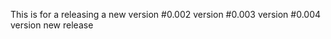 This is for a releasing a new version #0.002 version
                                      #0.003 version
                                      #0.004 version new release
